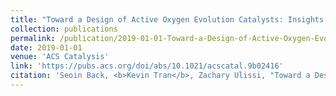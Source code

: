 ```yaml
---
title: "Toward a Design of Active Oxygen Evolution Catalysts: Insights from Automated Density Functional Theory Calculations and Machine Learning"
collection: publications
permalink: /publication/2019-01-01-Toward-a-Design-of-Active-Oxygen-Evolution-Catalysts-Insights-from-Automated-Density-Functional-Theory-Calculations-and-Machine-Learning
date: 2019-01-01
venue: 'ACS Catalysis'
link: 'https://pubs.acs.org/doi/abs/10.1021/acscatal.9b02416'
citation: 'Seoin Back, <b>Kevin Tran</b>, Zachary Ulissi, "Toward a Design of Active Oxygen Evolution Catalysts: Insights from Automated Density Functional Theory Calculations and Machine Learning". ACS Catalysis, 2019.'
---
```


